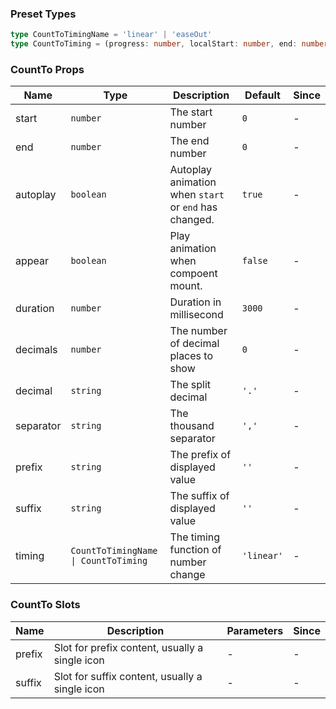 ### Preset Types

```ts
type CountToTimingName = 'linear' | 'easeOut'
type CountToTiming = (progress: number, localStart: number, end: number, duration: number) => number
```

### CountTo Props

| Name      | Type                                 | Description                                           | Default    | Since |
| --------- | ------------------------------------ | ----------------------------------------------------- | ---------- | ----- |
| start     | `number`                             | The start number                                      | `0`        | -     |
| end       | `number`                             | The end number                                        | `0`        | -     |
| autoplay  | `boolean`                            | Autoplay animation when `start` or `end` has changed. | `true`     | -     |
| appear    | `boolean`                            | Play animation when compoent mount.                   | `false`    | -     |
| duration  | `number`                             | Duration in millisecond                               | `3000`     | -     |
| decimals  | `number`                             | The number of decimal places to show                  | `0`        | -     |
| decimal   | `string`                             | The split decimal                                     | `'.'`      | -     |
| separator | `string`                             | The thousand separator                                | `','`      | -     |
| prefix    | `string`                             | The prefix of displayed value                         | `''`       | -     |
| suffix    | `string`                             | The suffix of displayed value                         | `''`       | -     |
| timing    | `CountToTimingName \| CountToTiming` | The timing function of number change                  | `'linear'` | -     |

### CountTo Slots

| Name   | Description                                    | Parameters | Since |
| ------ | ---------------------------------------------- | ---------- | ----- |
| prefix | Slot for prefix content, usually a single icon | -          | -     |
| suffix | Slot for suffix content, usually a single icon | -          | -     |
